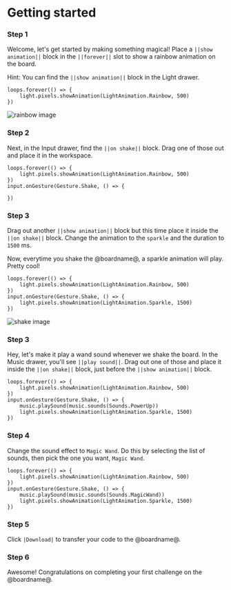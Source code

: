 # Getting started

### Step 1

Welcome, let's get started by making something magical! Place a ``||show animation||`` block in the
``||forever||`` slot to show a rainbow animation on the board.

Hint: You can find the ``||show animation||`` block in the Light drawer.

```blocks
loops.forever(() => {
    light.pixels.showAnimation(LightAnimation.Rainbow, 500)
})
```

![rainbow image](/static/cp/tutorials/getting-started/rainbow.gif)


### Step 2

Next, in the Input drawer, find the ``||on shake||`` block. Drag one of those out and place it in the workspace.

```blocks
loops.forever(() => {
    light.pixels.showAnimation(LightAnimation.Rainbow, 500)
})
input.onGesture(Gesture.Shake, () => {

})
```

### Step 3

Drag out another ``||show animation||`` block but this time place it inside the ``||on shake||`` block. Change the animation to the ``sparkle`` and the duration to ``1500`` ms.

Now, everytime you shake the @boardname@, a sparkle animation will play. Pretty cool!

```blocks
loops.forever(() => {
    light.pixels.showAnimation(LightAnimation.Rainbow, 500)
})
input.onGesture(Gesture.Shake, () => {
    light.pixels.showAnimation(LightAnimation.Sparkle, 1500)
})
```

![shake image](/static/cp/tutorials/getting-started/shake.gif)

### Step 3

Hey, let's make it play a wand sound whenever we shake the board. In the Music drawer, you'll see ``||play sound||``.
Drag out one of those and place it inside the ``||on shake||`` block, just before the ``||show animation||`` block.

```blocks
loops.forever(() => {
    light.pixels.showAnimation(LightAnimation.Rainbow, 500)
})
input.onGesture(Gesture.Shake, () => {
    music.playSound(music.sounds(Sounds.PowerUp))
    light.pixels.showAnimation(LightAnimation.Sparkle, 1500)
})
```

### Step 4

Change the sound effect to ``Magic Wand``. Do this by selecting the list of sounds, then pick the one you want, ``Magic Wand``.

```blocks
loops.forever(() => {
    light.pixels.showAnimation(LightAnimation.Rainbow, 500)
})
input.onGesture(Gesture.Shake, () => {
    music.playSound(music.sounds(Sounds.MagicWand))
    light.pixels.showAnimation(LightAnimation.Sparkle, 1500)
})
```

### Step 5

Click ``|Download|`` to transfer your code to the @boardname@.

### Step 6

Awesome! Congratulations on completing your first challenge on the @boardname@.
